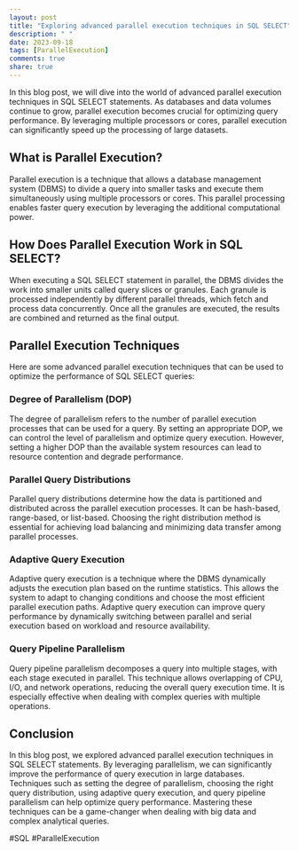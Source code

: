 ```yaml
---
layout: post
title: "Exploring advanced parallel execution techniques in SQL SELECT"
description: " "
date: 2023-09-18
tags: [ParallelExecution]
comments: true
share: true
---
```


In this blog post, we will dive into the world of advanced parallel execution techniques in SQL SELECT statements. As databases and data volumes continue to grow, parallel execution becomes crucial for optimizing query performance. By leveraging multiple processors or cores, parallel execution can significantly speed up the processing of large datasets.

## What is Parallel Execution?

Parallel execution is a technique that allows a database management system (DBMS) to divide a query into smaller tasks and execute them simultaneously using multiple processors or cores. This parallel processing enables faster query execution by leveraging the additional computational power.

## How Does Parallel Execution Work in SQL SELECT?

When executing a SQL SELECT statement in parallel, the DBMS divides the work into smaller units called query slices or granules. Each granule is processed independently by different parallel threads, which fetch and process data concurrently. Once all the granules are executed, the results are combined and returned as the final output.

## Parallel Execution Techniques

Here are some advanced parallel execution techniques that can be used to optimize the performance of SQL SELECT queries:

### Degree of Parallelism (DOP)

The degree of parallelism refers to the number of parallel execution processes that can be used for a query. By setting an appropriate DOP, we can control the level of parallelism and optimize query execution. However, setting a higher DOP than the available system resources can lead to resource contention and degrade performance.

### Parallel Query Distributions

Parallel query distributions determine how the data is partitioned and distributed across the parallel execution processes. It can be hash-based, range-based, or list-based. Choosing the right distribution method is essential for achieving load balancing and minimizing data transfer among parallel processes.

### Adaptive Query Execution

Adaptive query execution is a technique where the DBMS dynamically adjusts the execution plan based on the runtime statistics. This allows the system to adapt to changing conditions and choose the most efficient parallel execution paths. Adaptive query execution can improve query performance by dynamically switching between parallel and serial execution based on workload and resource availability.

### Query Pipeline Parallelism

Query pipeline parallelism decomposes a query into multiple stages, with each stage executed in parallel. This technique allows overlapping of CPU, I/O, and network operations, reducing the overall query execution time. It is especially effective when dealing with complex queries with multiple operations.

## Conclusion

In this blog post, we explored advanced parallel execution techniques in SQL SELECT statements. By leveraging parallelism, we can significantly improve the performance of query execution in large databases. Techniques such as setting the degree of parallelism, choosing the right query distribution, using adaptive query execution, and query pipeline parallelism can help optimize query performance. Mastering these techniques can be a game-changer when dealing with big data and complex analytical queries.

#SQL #ParallelExecution